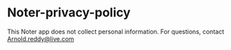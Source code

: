 # Noter-privacy-policy
This Noter app does not collect personal information. For questions, contact Arnold.reddy@live.com
